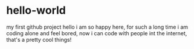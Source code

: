 # hello-world
my first github project
hello i am so happy here, for such a long time i am coding alone and feel bored, now i can code with people int the internet, that's a pretty cool things!
